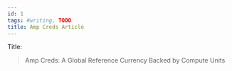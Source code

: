 ```yaml
---
id: 1
tags: #writing, TODO
title: Amp Creds Article
---
```


Title:

> Amp Creds: A Global Reference Currency Backed by Compute Units